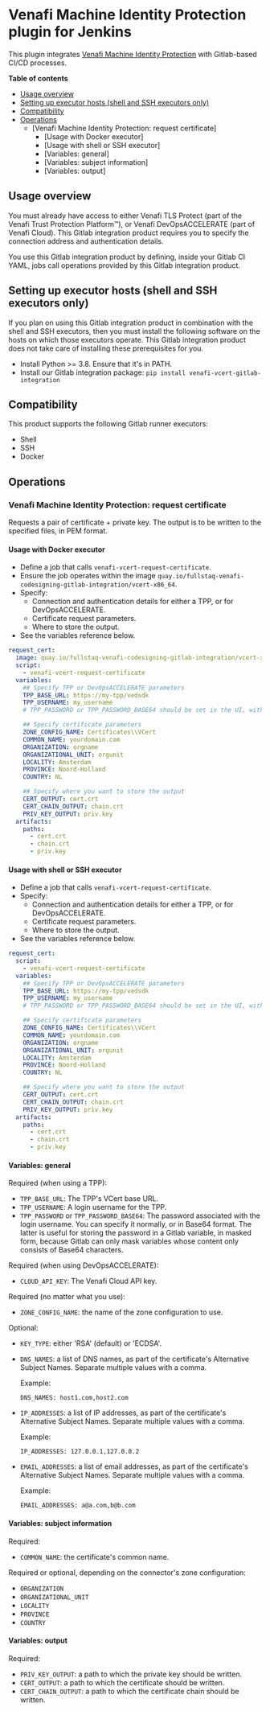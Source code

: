 # Venafi Machine Identity Protection plugin for Jenkins

This plugin integrates [Venafi Machine Identity Protection](https://support.venafi.com/hc/en-us/articles/217991528-Introducing-VCert-API-Abstraction-for-DevOps) with Gitlab-based CI/CD processes.

**Table of contents**

 - [Usage overview](#usage-overview)
 - [Setting up executor hosts (shell and SSH executors only)](#setting-up-executor-hosts-shell-and-ssh-executors-only)
 - [Compatibility](#compatibility)
 - [Operations](#operations)
    - [Venafi Machine Identity Protection: request certificate]
       - [Usage with Docker executor]
       - [Usage with shell or SSH executor]
       - [Variables: general]
       - [Variables: subject information]
       - [Variables: output]

## Usage overview

You must already have access to either Venafi TLS Protect (part of the Venafi Trust Protection Platform™), or Venafi DevOpsACCELERATE (part of Venafi Cloud). This Gitlab integration product requires you to specify the connection address and authentication details.

You use this Gitlab integration product by defining, inside your Gitlab CI YAML, jobs call operations provided by this Gitlab integration product.

## Setting up executor hosts (shell and SSH executors only)

If you plan on using this Gitlab integration product in combination with the shell and SSH executors, then you must install the following software on the hosts on which those executors operate. This Gitlab integration product does not take care of installing these prerequisites for you.

 * Install Python >= 3.8. Ensure that it's in PATH.
 * Install our Gitlab integration package: `pip install venafi-vcert-gitlab-integration`

## Compatibility

This product supports the following Gitlab runner executors:

 * Shell
 * SSH
 * Docker

## Operations

### Venafi Machine Identity Protection: request certificate

Requests a pair of certificate + private key. The output is to be written to the specified files, in PEM format.

#### Usage with Docker executor

 * Define a job that calls `venafi-vcert-request-certificate`.
 * Ensure the job operates within the image `quay.io/fullstaq-venafi-codesigning-gitlab-integration/vcert-x86_64`.
 * Specify:
    - Connection and authentication details for either a TPP, or for DevOpsACCELERATE.
    - Certificate request parameters.
    - Where to store the output.
 * See the variables reference below.

~~~yaml
request_cert:
  image: quay.io/fullstaq-venafi-codesigning-gitlab-integration/vcert-x86_64
  script:
    - venafi-vcert-request-certificate
  variables:
    ## Specify TPP or DevOpsACCELERATE parameters
    TPP_BASE_URL: https://my-tpp/vedsdk
    TPP_USERNAME: my_username
    # TPP_PASSWORD or TPP_PASSWORD_BASE64 should be set in the UI, with masking enabled.

    ## Specify certificate parameters
    ZONE_CONFIG_NAME: Certificates\\VCert
    COMMON_NAME: yourdomain.com
    ORGANIZATION: orgname
    ORGANIZATIONAL_UNIT: orgunit
    LOCALITY: Amsterdam
    PROVINCE: Noord-Holland
    COUNTRY: NL

    ## Specify where you want to store the output
    CERT_OUTPUT: cert.crt
    CERT_CHAIN_OUTPUT: chain.crt
    PRIV_KEY_OUTPUT: priv.key
  artifacts:
    paths:
      - cert.crt
      - chain.crt
      - priv.key
~~~

#### Usage with shell or SSH executor

 * Define a job that calls `venafi-vcert-request-certificate`.
 * Specify:
    - Connection and authentication details for either a TPP, or for DevOpsACCELERATE.
    - Certificate request parameters.
    - Where to store the output.
 * See the variables reference below.

~~~yaml
request_cert:
  script:
    - venafi-vcert-request-certificate
  variables:
    ## Specify TPP or DevOpsACCELERATE parameters
    TPP_BASE_URL: https://my-tpp/vedsdk
    TPP_USERNAME: my_username
    # TPP_PASSWORD or TPP_PASSWORD_BASE64 should be set in the UI, with masking enabled.

    ## Specify certificate parameters
    ZONE_CONFIG_NAME: Certificates\\VCert
    COMMON_NAME: yourdomain.com
    ORGANIZATION: orgname
    ORGANIZATIONAL_UNIT: orgunit
    LOCALITY: Amsterdam
    PROVINCE: Noord-Holland
    COUNTRY: NL

    ## Specify where you want to store the output
    CERT_OUTPUT: cert.crt
    CERT_CHAIN_OUTPUT: chain.crt
    PRIV_KEY_OUTPUT: priv.key
  artifacts:
    paths:
      - cert.crt
      - chain.crt
      - priv.key
~~~

#### Variables: general

Required (when using a TPP):

 * `TPP_BASE_URL`: The TPP's VCert base URL.
 * `TPP_USERNAME`: A login username for the TPP.
 * `TPP_PASSWORD` or `TPP_PASSWORD_BASE64`: The password associated with the login username. You can specify it normally, or in Base64 format. The latter is useful for storing the password in a Gitlab variable, in masked form, because Gitlab can only mask variables whose content only consists of Base64 characters.

Required (when using DevOpsACCELERATE):

 * `CLOUD_API_KEY`: The Venafi Cloud API key.

Required (no matter what you use):

 * `ZONE_CONFIG_NAME`: the name of the zone configuration to use.

Optional:

 * `KEY_TYPE`: either 'RSA' (default) or 'ECDSA'.

 * `DNS_NAMES`: a list of DNS names, as part of the certificate's Alternative Subject Names. Separate multiple values with a comma.

    Example:

    ~~~
    DNS_NAMES: host1.com,host2.com
    ~~~

 * `IP_ADDRESSES`: a list of IP addresses, as part of the certificate's Alternative Subject Names. Separate multiple values with a comma.

    Example:

    ~~~
    IP_ADDRESSES: 127.0.0.1,127.0.0.2
    ~~~

 * `EMAIL_ADDRESSES`: a list of email addresses, as part of the certificate's Alternative Subject Names. Separate multiple values with a comma.

    Example:

    ~~~
    EMAIL_ADDRESSES: a@a.com,b@b.com
    ~~~

#### Variables: subject information

Required:

 * `COMMON_NAME`: the certificate's common name.

Required or optional, depending on the connector's zone configuration:

 * `ORGANIZATION`
 * `ORGANIZATIONAL_UNIT`
 * `LOCALITY`
 * `PROVINCE`
 * `COUNTRY`

#### Variables: output

Required:

 * `PRIV_KEY_OUTPUT`: a path to which the private key should be written.
 * `CERT_OUTPUT`: a path to which the certificate should be written.
 * `CERT_CHAIN_OUTPUT`: a path to which the certificate chain should be written.
